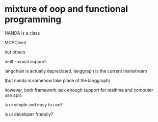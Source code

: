 


# mixture of oop and functional programming
NANDA is a class

MCPClient



but others 


multi-modal support

langchain is actually depreciated, langgraph is the current mainstream

(but nanda is somehow take place of the langgraph)




however, both framework lack enough support for realtime and computer use apis


is ui simple and easy to use?

is ui developer friendly?

